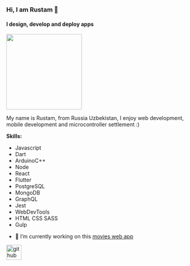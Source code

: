 ### Hi, I am Rustam 👋
#### I design, develop and deploy apps
<img src="https://scontent.ftas2-2.fna.fbcdn.net/v/t1.0-9/86730448_10159251599848356_9150712043588812800_n.jpg?_nc_cat=102&ccb=2&_nc_sid=e3f864&_nc_ohc=uVwn5GyckkMAX8fHPy-&_nc_ht=scontent.ftas2-2.fna&oh=b5c24f3276ab6e78d3d8fe32c9a2b373&oe=601298AE" height="200">

My name is Rustam, from Russia Uzbekistan, I enjoy web development, mobile development and microcontroller settlement :)

**Skills:** 
* Javascript
* Dart
* ArduinoC++
* Node
* React
* Flutter
* PostgreSQL
* MongoDB
* GraphQL
* Jest
* WebDevTools
* HTML CSS SASS
* Gulp

- 🔭 I’m currently working on this [movies web app](https://watch-movies-app.herokuapp.com/)

[<img src='https://cdn.jsdelivr.net/npm/simple-icons@3.0.1/icons/github.svg' alt='github' height='40'>](https://github.com/asdf)
